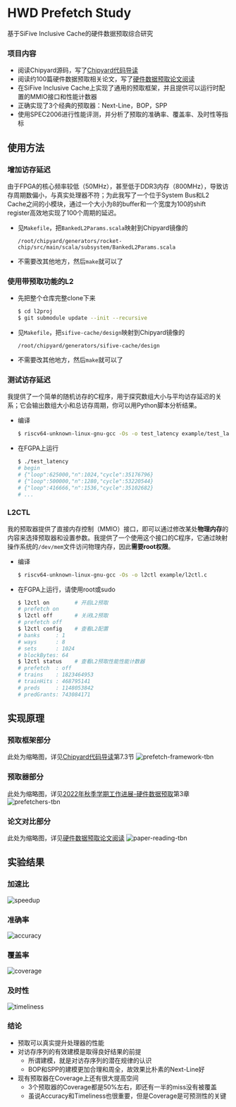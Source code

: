 # HWD Prefetch Study
基于SiFive Inclusive Cache的硬件数据预取综合研究

### 项目内容
* 阅读Chipyard源码，写了[Chipyard代码导读](https://lshpku.github.io/hwd-prefetch-study/Chipyard代码导读.pdf)
* 阅读约100篇硬件数据预取相关论文，写了[硬件数据预取论文阅读](Paper_Reading.md)
* 在SiFive Inclusive Cache上实现了通用的预取框架，并且提供可以运行时配置的MMIO接口和性能计数器
* 正确实现了3个经典的预取器：Next-Line，BOP，SPP
* 使用SPEC2006进行性能评测，并分析了预取的准确率、覆盖率、及时性等指标

## 使用方法

### 增加访存延迟
由于FPGA的核心频率较低（50MHz），甚至低于DDR3内存（800MHz），导致访存周期数偏小，与真实处理器不符；为此我写了一个位于System Bus和L2 Cache之间的小模块，通过一个大小为8的buffer和一个宽度为100的shift register高效地实现了100个周期的延迟。

* 见`Makefile`，把`BankedL2Params.scala`映射到Chipyard镜像的
  ```text
  /root/chipyard/generators/rocket-chip/src/main/scala/subsystem/BankedL2Params.scala
  ```
* 不需要改其他地方，然后`make`就可以了

### 使用带预取功能的L2
* 先把整个仓库完整clone下来
  ```bash
  $ cd l2proj
  $ git submodule update --init --recursive
  ```
* 见`Makefile`，把`sifive-cache/design`映射到Chipyard镜像的
  ```text
  /root/chipyard/generators/sifive-cache/design
  ```
* 不需要改其他地方，然后`make`就可以了

### 测试访存延迟
我提供了一个简单的随机访存的C程序，用于探究数组大小与平均访存延迟的关系；它会输出数组大小和总访存周期，你可以用Python脚本分析结果。
* 编译
  ```bash
  $ riscv64-unknown-linux-gnu-gcc -Os -o test_latency example/test_latency.c
  ```
* 在FGPA上运行
  ```bash
  $ ./test_latency
  # begin
  # {"loop":625000,"n":1024,"cycle":35176796}
  # {"loop":500000,"n":1280,"cycle":53220544}
  # {"loop":416666,"n":1536,"cycle":35102682}
  # ...
  ```

### L2CTL
我的预取器提供了直接内存控制（MMIO）接口，即可以通过修改某处**物理内存**的内容来选择预取器和设置参数。我提供了一个使用这个接口的C程序，它通过映射操作系统的`/dev/mem`文件访问物理内存，因此**需要root权限**。
* 编译
  ```bash
  $ riscv64-unknown-linux-gnu-gcc -Os -o l2ctl example/l2ctl.c
  ```
* 在FGPA上运行，请使用root或sudo
  ```bash
  $ l2ctl on        # 开启L2预取
  # prefetch on
  $ l2ctl off       # 关闭L2预取
  # prefetch off
  $ l2ctl config    # 查看L2配置
  # banks     : 1
  # ways      : 8
  # sets      : 1024
  # blockBytes: 64
  $ l2ctl status    # 查看L2预取性能性能计数器
  # prefetch  : off
  # trains    : 1823464953
  # trainHits : 468795141
  # preds     : 1148053842
  # predGrants: 743084171
  ```

## 实现原理
### 预取框架部分
此处为缩略图，详见[Chipyard代码导读](https://lshpku.github.io/hwd-prefetch-study/Chipyard代码导读.pdf)第7.3节
![prefetch-framework-tbn](https://lshpku.github.io/hwd-prefetch-study/prefetch-framework-tbn.png)
### 预取器部分
此处为缩略图，详见[2022年秋季学期工作进展-硬件数据预取](https://lshpku.github.io/hwd-prefetch-study/梁书豪-硬件数据预取.pdf)第3章
![prefetchers-tbn](https://lshpku.github.io/hwd-prefetch-study/prefetchers-tbn.png)
### 论文对比部分
此处为缩略图，详见[硬件数据预取论文阅读](Paper_Reading.md)
![paper-reading-tbn](https://lshpku.github.io/hwd-prefetch-study/paper-reading-tbn.png)

## 实验结果
### 加速比
![speedup](https://lshpku.github.io/hwd-prefetch-study/speedup.svg)
### 准确率
![accuracy](https://lshpku.github.io/hwd-prefetch-study/accuracy.svg)
### 覆盖率
![coverage](https://lshpku.github.io/hwd-prefetch-study/coverage.svg)
### 及时性
![timeliness](https://lshpku.github.io/hwd-prefetch-study/timeliness.svg)
### 结论
* 预取可以真实提升处理器的性能
* 对访存序列的有效建模是取得良好结果的前提
  * 所谓建模，就是对访存序列的潜在规律的认识
  * BOP和SPP的建模更加合理和周全，故效果比朴素的Next-Line好
* 现有预取器在Coverage上还有很大提高空间
  * 3个预取器的Coverage都是50%左右，即还有一半的miss没有被覆盖
  * 虽说Accuracy和Timeliness也很重要，但是Coverage是可预测性的关键
